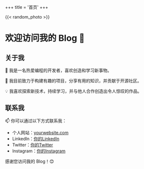 +++
title = '首页'
+++

{{< random_photo >}}
# 欢迎访问我的 Blog 👋

## 关于我

🌟 我是一名热爱编程的开发者，喜欢创造和学习新事物。

🚀 我目前致力于构建有趣的项目，分享有用的知识，并贡献于开源社区。

💡 我喜欢探索新技术，持续学习，并与他人合作创造出令人惊叹的作品。

## 联系我

📫 你可以通过以下方式联系我：

- 个人网站：[yourwebsite.com](https://yourwebsite.com)
- LinkedIn：[你的LinkedIn](https://linkedin.com/in/yourusername)
- Twitter：[你的Twitter](https://twitter.com/yourusername)
- Instagram：[你的Instagram](https://instagram.com/yourusername)

感谢您访问我的 Blog！😊
